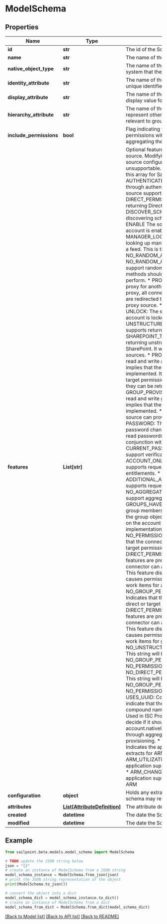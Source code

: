 # ModelSchema


## Properties

Name | Type | Description | Notes
------------ | ------------- | ------------- | -------------
**id** | **str** | The id of the Schema. | [optional] 
**name** | **str** | The name of the Schema. | [optional] 
**native_object_type** | **str** | The name of the object type on the native system that the schema represents. | [optional] 
**identity_attribute** | **str** | The name of the attribute used to calculate the unique identifier for an object in the schema. | [optional] 
**display_attribute** | **str** | The name of the attribute used to calculate the display value for an object in the schema. | [optional] 
**hierarchy_attribute** | **str** | The name of the attribute whose values represent other objects in a hierarchy. Only relevant to group schemas. | [optional] 
**include_permissions** | **bool** | Flag indicating whether or not the include permissions with the object data when aggregating the schema. | [optional] 
**features** | **List[str]** | Optional features that can be supported by a source. Modifying the features array may cause source configuration errors that are unsupportable. It is recommended to not modify this array for SailPoint supported connectors. * AUTHENTICATE: The source supports pass-through authentication. * COMPOSITE: The source supports composite source creation. * DIRECT_PERMISSIONS: The source supports returning DirectPermissions. * DISCOVER_SCHEMA: The source supports discovering schemas for users and groups. * ENABLE The source supports reading if an account is enabled or disabled. * MANAGER_LOOKUP: The source supports looking up managers as they are encountered in a feed. This is the opposite of NO_RANDOM_ACCESS. * NO_RANDOM_ACCESS: The source does not support random access and the getObject() methods should not be called and expected to perform. * PROXY: The source can serve as a proxy for another source. When an source has a proxy, all connector calls made with that source are redirected through the connector for the proxy source. * SEARCH * TEMPLATE * UNLOCK: The source supports reading if an account is locked or unlocked. * UNSTRUCTURED_TARGETS: The source supports returning unstructured Targets. * SHAREPOINT_TARGET: The source supports returning unstructured Target data for SharePoint. It will be typically used by AD, LDAP sources. * PROVISIONING: The source can both read and write accounts. Having this feature implies that the provision() method is implemented. It also means that direct and target permissions can also be provisioned if they can be returned by aggregation. * GROUP_PROVISIONING: The source can both read and write groups. Having this feature implies that the provision() method is implemented. * SYNC_PROVISIONING: The source can provision accounts synchronously. * PASSWORD: The source can provision password changes. Since sources can never read passwords, this is should only be used in conjunction with the PROVISIONING feature. * CURRENT_PASSWORD: Some source types support verification of the current password * ACCOUNT_ONLY_REQUEST: The source supports requesting accounts without entitlements. * ADDITIONAL_ACCOUNT_REQUEST: The source supports requesting additional accounts. * NO_AGGREGATION: A source that does not support aggregation. * GROUPS_HAVE_MEMBERS: The source models group memberships with a member attribute on the group object rather than a groups attribute on the account object. This effects the implementation of delta account aggregation. * NO_PERMISSIONS_PROVISIONING: Indicates that the connector cannot provision direct or target permissions for accounts. When DIRECT_PERMISSIONS and PROVISIONING features are present, it is assumed that the connector can also provision direct permissions. This feature disables that assumption and causes permission request to be converted to work items for accounts. * NO_GROUP_PERMISSIONS_PROVISIONING: Indicates that the connector cannot provision direct or target permissions for groups. When DIRECT_PERMISSIONS and PROVISIONING features are present, it is assumed that the connector can also provision direct permissions. This feature disables that assumption and causes permission request to be converted to work items for groups. * NO_UNSTRUCTURED_TARGETS_PROVISIONING: This string will be replaced by NO_GROUP_PERMISSIONS_PROVISIONING and NO_PERMISSIONS_PROVISIONING. * NO_DIRECT_PERMISSIONS_PROVISIONING: This string will be replaced by NO_GROUP_PERMISSIONS_PROVISIONING and NO_PERMISSIONS_PROVISIONING. * USES_UUID: Connectivity 2.0 flag used to indicate that the connector supports a compound naming structure. * PREFER_UUID: Used in ISC Provisioning AND Aggregation to decide if it should prefer account.uuid to account.nativeIdentity when data is read in through aggregation OR pushed out through provisioning. * ARM_SECURITY_EXTRACT: Indicates the application supports Security extracts for ARM * ARM_UTILIZATION_EXTRACT: Indicates the application supports Utilization extracts for ARM * ARM_CHANGELOG_EXTRACT: Indicates the application supports Change-log extracts for ARM | [optional] 
**configuration** | **object** | Holds any extra configuration data that the schema may require. | [optional] 
**attributes** | [**List[AttributeDefinition]**](AttributeDefinition.md) | The attribute definitions which form the schema. | [optional] 
**created** | **datetime** | The date the Schema was created. | [optional] 
**modified** | **datetime** | The date the Schema was last modified. | [optional] 

## Example

```python
from sailpoint.beta.models.model_schema import ModelSchema

# TODO update the JSON string below
json = "{}"
# create an instance of ModelSchema from a JSON string
model_schema_instance = ModelSchema.from_json(json)
# print the JSON string representation of the object
print(ModelSchema.to_json())

# convert the object into a dict
model_schema_dict = model_schema_instance.to_dict()
# create an instance of ModelSchema from a dict
model_schema_from_dict = ModelSchema.from_dict(model_schema_dict)
```
[[Back to Model list]](../README.md#documentation-for-models) [[Back to API list]](../README.md#documentation-for-api-endpoints) [[Back to README]](../README.md)


